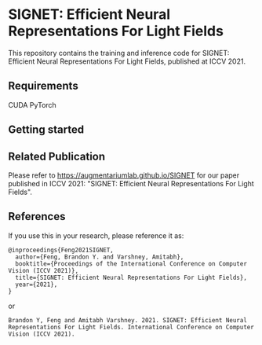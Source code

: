 # SIGNET: Efficient Neural Representations For Light Fields
This repository contains the training and inference code for SIGNET: Efficient Neural Representations For Light Fields, published at ICCV 2021.

## Requirements
CUDA
PyTorch

## Getting started

## Related Publication

Please refer to <https://augmentariumlab.github.io/SIGNET> for our paper published in ICCV 2021: "SIGNET: Efficient Neural Representations For Light Fields".

## References

If you use this in your research, please reference it as:

    @inproceedings{Feng2021SIGNET,
      author={Feng, Brandon Y. and Varshney, Amitabh},
      booktitle={Proceedings of the International Conference on Computer Vision (ICCV 2021)},
      title={SIGNET: Efficient Neural Representations For Light Fields},
      year={2021},
    }

or

    Brandon Y, Feng and Amitabh Varshney. 2021. SIGNET: Efficient Neural Representations For Light Fields. International Conference on Computer Vision (ICCV 2021).
